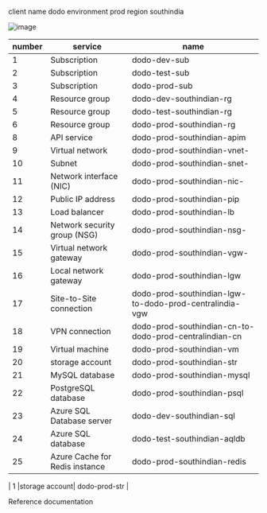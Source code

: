 client name dodo
environment prod
region southindia

![image](https://user-images.githubusercontent.com/57703276/144290717-5aefebfb-7409-4fa9-8155-d96ae526fe08.png)

     
| number |service|name| 
|---|-----|------| 
| 1 | Subscription | dodo-dev-sub |
| 2 | Subscription | dodo-test-sub |
| 3 | Subscription | dodo-prod-sub |
| 4 | Resource group | dodo-dev-southindian-rg |
| 5 | Resource group | dodo-test-southindian-rg |
| 6 | Resource group | dodo-prod-southindian-rg |
| 8 | API service  | dodo-prod-southindian-apim |
| 9 | Virtual network | dodo-prod-southindian-vnet-<numbers> |
| 10 | Subnet  | dodo-prod-southindian-snet-<numbers> |
| 11 | Network interface (NIC) | dodo-prod-southindian-nic-<numbers> |
| 12 | Public IP address  | dodo-prod-southindian-pip |
| 13 | Load balancer | dodo-prod-southindian-lb |
| 14 | Network security group (NSG) | dodo-prod-southindian-nsg-<numbers> |
| 15 | Virtual network gateway | dodo-prod-southindian-vgw-<numbers> |
| 16 | Local network gateway | dodo-prod-southindian-lgw |
| 17 | Site-to-Site connection | dodo-prod-southindian-lgw-to-dodo-prod-centralindia-vgw  |
| 18 | VPN connection   | dodo-prod-southindian-cn-to-dodo-prod-centralindian-cn |
| 19 | Virtual machine | dodo-prod-southindian-vm |
| 20 | storage account | dodo-prod-southindian-str |
| 21 | MySQL database | dodo-prod-southindian-mysql |
| 22 | PostgreSQL database  | dodo-prod-southindian-psql |
| 23 | Azure SQL Database server | dodo-dev-southindian-sql |
| 24 | Azure SQL database | dodo-test-southindian-aqldb |
| 25 | Azure Cache for Redis instance | dodo-prod-southindian-redis |
     
     
     
| 1 |storage account| dodo-prod-str | 



Reference documentation
